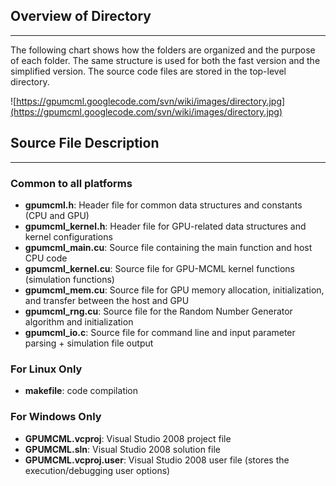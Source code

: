 

## Overview of Directory ##

---

The following chart shows how the folders are organized and the purpose of each folder.  The same structure is used for both the fast version and the simplified version.  The source code files are stored in the top-level directory.

![https://gpumcml.googlecode.com/svn/wiki/images/directory.jpg](https://gpumcml.googlecode.com/svn/wiki/images/directory.jpg)

## Source File Description ##

---

### Common to all platforms ###
  * **gpumcml.h**: Header file for common data structures and constants (CPU and GPU)
  * **gpumcml\_kernel.h**: Header file for GPU-related data structures and kernel configurations
  * **gpumcml\_main.cu**: Source file containing the main function and host CPU code
  * **gpumcml\_kernel.cu**: Source file for GPU-MCML kernel functions (simulation functions)
  * **gpumcml\_mem.cu**: Source file for GPU memory allocation, initialization, and transfer between the host and GPU
  * **gpumcml\_rng.cu**: Source file for the Random Number Generator algorithm and initialization
  * **gpumcml\_io.c**: Source file for command line and input parameter parsing + simulation file output


### For Linux Only ###
  * **makefile**: code compilation

### For Windows Only ###
  * **GPUMCML.vcproj**: Visual Studio 2008 project file
  * **GPUMCML.sln**: Visual Studio 2008 solution file
  * **GPUMCML.vcproj.user**: Visual Studio 2008 user file (stores the execution/debugging user options)